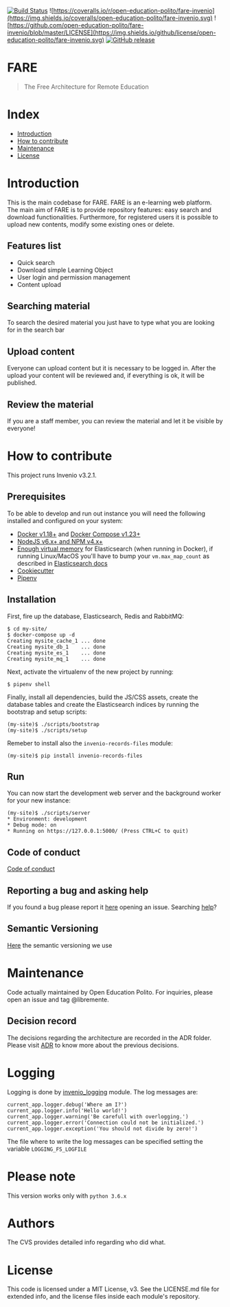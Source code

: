 [![Build Status](https://travis-ci.org/open-education-polito/fare-invenio.svg?branch=master)](https://travis-ci.org/open-education-polito/fare-invenio)
![https://coveralls.io/r/open-education-polito/fare-invenio](https://img.shields.io/coveralls/open-education-polito/fare-invenio.svg)
![https://github.com/open-education-polito/fare-invenio/blob/master/LICENSE](https://img.shields.io/github/license/open-education-polito/fare-invenio.svg)
[![GitHub release](https://img.shields.io/github/release/open-education-polito/fare-invenio.svg?style=plastic)](https://github.com/open-education-polito/fare-invenio/releases)

# FARE
> The Free Architecture for Remote Education

# Index
- [Introduction](#introduction)
- [How to contribute](#how-to-contribute)
- [Maintenance](#Maintenance)
- [License](#license)

# Introduction 
This is the main codebase for FARE. FARE is an e-learning web platform. The
main aim of FARE is to provide repository features: easy search and download
functionalities. 
Furthermore, for registered users it is possible to upload new contents, modify
some existing ones or delete. 

## Features list
* Quick search 
* Download simple Learning Object
* User login and permission management
* Content upload

## Searching material
To search the desired material you just have to type what you are looking for
in the search bar

## Upload content
Everyone can upload content but it is necessary to be logged in. After the upload your
content will be reviewed and, if everything is ok, it will be published. 

## Review the material
If you are a staff member, you can review the material and let it be visible by
everyone!

# How to contribute

This project runs Invenio v3.2.1. 

## Prerequisites

To be able to develop and run out instance you will need the following installed and configured on your system:

* [Docker v1.18+](https://docs.docker.com/install/) and [Docker Compose v1.23+](https://docs.docker.com/compose/install/)
* [NodeJS v6.x+ and NPM v4.x+](https://nodejs.org/en/download/package-manager/)
* [Enough virtual memory](https://www.elastic.co/guide/en/elasticsearch/reference/current/docker.html#docker-cli-run-prod-mode) for Elasticsearch (when running in Docker), if running Linux/MacOS you'll have to bump your `vm.max_map_count` as described in [Elasticsearch docs](https://www.elastic.co/guide/en/elasticsearch/reference/current/vm-max-map-count.html)
* [Cookiecutter](https://cookiecutter.readthedocs.io/en/latest/)
* [Pipenv](https://pipenv.readthedocs.io/en/latest/)

## Installation

First, fire up the database, Elasticsearch, Redis and RabbitMQ:

```
$ cd my-site/
$ docker-compose up -d
Creating mysite_cache_1 ... done
Creating mysite_db_1    ... done
Creating mysite_es_1    ... done
Creating mysite_mq_1    ... done
```

Next, activate the virtualenv of the new project by running:

```
$ pipenv shell
```


Finally, install all dependencies, build the JS/CSS assets, create the database tables and create the Elasticsearch indices by running the bootstrap and setup scripts:

```
(my-site)$ ./scripts/bootstrap
(my-site)$ ./scripts/setup
```

Remeber to install also the `invenio-records-files` module:

```
(my-site)$ pip install invenio-records-files
```

## Run

You can now start the development web server and the background worker for your new instance:

```
(my-site)$ ./scripts/server
* Environment: development
* Debug mode: on
* Running on https://127.0.0.1:5000/ (Press CTRL+C to quit)
```

## Code of conduct
[Code of conduct](https://www.contributor-covenant.org/)

## Reporting a bug and asking help

If you found a bug please report it [here](https://github.com/open-education-polito/fare-invenio) opening an issue.
Searching [help](https://github.com/open-education-polito/fare-invenio)?

## Semantic Versioning
[Here](https://semver.org/) the semantic versioning we use

# Maintenance
Code actually maintained by Open Education Polito.
For inquiries, please open an issue and tag @libremente.

## Decision record
The decisions regarding the architecture are recorded in the ADR folder. Please
visit [ADR](docs/architecture/decisions) to know more about the previous
decisions.

# Logging
Logging is done by [invenio_logging](https://invenio-logging.readthedocs.io/en/latest/index.html) module.
The log messages are:
```
current_app.logger.debug('Where am I?')
current_app.logger.info('Hello world!')
current_app.logger.warning('Be carefull with overlogging.')
current_app.logger.error('Connection could not be initialized.')
current_app.logger.exception('You should not divide by zero!')
```
The file where to write the log messages can be specified setting the variable `LOGGING_FS_LOGFILE`

# Please note
This version works only with `python 3.6.x`

# Authors
The CVS provides detailed info regarding who did what. 

# License
This code is licensed under a MIT License, v3. See the LICENSE.md file for
extended info, and the license files inside each module's repository.
